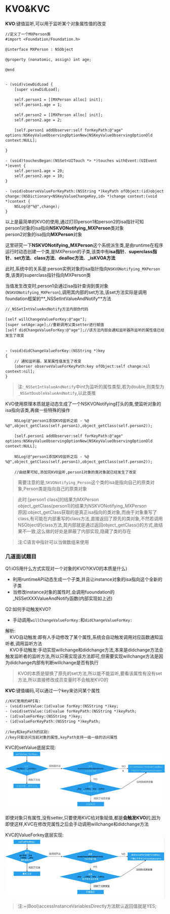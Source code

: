 # KVO&KVC

**KVO**:键值监听,可以用于监听某个对象属性值的改变

```objc
//定义了一个MXPerson类
#import <Foundation/Foundation.h>

@interface MXPerson : NSObject

@property (nonatomic, assign) int age;

@end
```

```objc

- (void)viewDidLoad {
    [super viewDidLoad];
    
    self.person1 = [[MXPerson alloc] init];
    self.person1.age = 1;
    
    self.person2 = [[MXPerson alloc] init];
    self.person2.age = 2;
    
    [self.person1 addObserver:self forKeyPath:@"age" options:NSKeyValueObservingOptionNew|NSKeyValueObservingOptionOld context:NULL];
    
}

- (void)touchesBegan:(NSSet<UITouch *> *)touches withEvent:(UIEvent *)event {
    self.person1.age = 20;
    self.person2.age = 10;
}

- (void)observeValueForKeyPath:(NSString *)keyPath ofObject:(id)object change:(NSDictionary<NSKeyValueChangeKey,id> *)change context:(void *)context {
    NSLog(@"%@",change);
}
```

以上是最简单的KVO的使用,通过打印person1和person2的isa指针可知</br>person1对象的isa指向**NSKVONotifying_MXPerson**类对象</br>person2对象的isa指向**MXPerson**对象

这里研究一下**NSKVONotifying_MXPerson**这个系统派生类,是由runtime在程序运行时动态创建一个类,是MXPerson的子类,该类中有**isa指针**、**superclass指针**、**set方法**、**class方法**、**dealloc方法**、**_isKVOA方法**</br>

此时,系统中的关系是:person实例对象的isa指针指向`NSKVONotifying_MXPerson`类,该类的superclass指针指向MXPerson类

当值发生改变时,person1会通过isa指针查询到类对象(`NSKVONotifying_MXPerson`),调用其内部的set方法,该set方法实际是调用foundation框架的**_NSSetIntValueAndNotify**方法

```objc
//_NSSetIntValueAndNotify方法内部伪代码

[self willChangeValueForKey:@"age"];
[super setAge:age];//重新调用父类setter进行赋值
[self didChangeValueForKey:@"age"];//该方法内部会通知监听器所监听的属性值已经发生了改变


- (void)didChangeValueForKey:(NSString *)key
{
    // 通知监听器，某某属性值发生了改变
    [oberser observeValueForKeyPath:key ofObject:self change:nil context:nil];
}
```

>注:`_NSSetIntValueAndNotify`中int为监听的属性类型,若为double,则类型为`_NSSetDoubleValueAndNotify`,以此类推

KVO使用原理本质就是动态生成了一个NSKVONotifying打头的类,使监听对象的isa指向该类,再做一些特殊的操作

```objc
    NSLog(@"person1添加KVO监听之前 - %@ %@",object_getClass(self.person1),object_getClass(self.person2));
    
    [self.person1 addObserver:self forKeyPath:@"age" options:NSKeyValueObservingOptionNew|NSKeyValueObservingOptionOld context:NULL];
    
    NSLog(@"person1添加KVO监听之后 - %@ %@",object_getClass(self.person1),object_getClass(self.person2));
    
    //由结果可知,添加完KVO监听,person1对象的类对象就已经发生了改变
```

>需要注意的是,`SKVONotifying_Person`这个类的isa是指向自己的原类对象,Person类是指向自己的原类对象

>此时:[person1 class]的结果为MXPerson</br>object_getClass(person1)的结果为NSKVONotifying_MXPerson</br>
>原因:object_getClass获取的是真正isa指向的类对象,而由于对象重写了class,有可能在内部重写的class方法,直接返回了原先的类对象,不然若调用NSObject的class方法,其内部就是通过返回object_getClass()的方式,故结果不一致,这么做的好处是屏蔽了内部实现,隐藏了类的存在

>注:C语言中指针可以当做数组来使用

### 几道面试题目</br>
Q1:iOS用什么方式实现对一个对象的KVO?(KVO的本质是什么)</br>
   * 利用runtimeAPI动态生成一个子类,并且让instance对象的isa指向这个全新的子类</br>
   * 当修改instance对象的属性时,会调用fuoundation的_NSSetXXXValueAndNotify函数(内部实现如上述)</br>
   
Q2:如何手动触发KVO?</br>
   * 手动调用`willChangeValueForKey:`和`didChangeValueForKey:`

解析:</br>
　KVO自动触发:即有人手动修改了某个属性,系统会自动触发调用对应函数通知监听者,调用监听方法</br>
　KVO手动触发:手动实现willchange和didchange方法,本来是didchange方法会触发监听者的监听方法,所以只需实现该方法即可,但需要实现willchange方法是因为didchange内部有判断willchange是否有执行
 
>KVO的本质是替换了原先的set方法,所以能不能监听,要看该属性有没有set方法,所以直接修改成员变量时不会触发KVO的

**KVC**:键值编码,可以通过一个key来访问某个属性

```objc
//KVC常用的API有:
- (void)setValue:(id)value forKey:(NSString *)key;
- (void)setValue:(id)value forKeyPath:(NSString *)keyPath;
- (id)valueForKey:(NSString *)key;
- (id)valueForKeyPath:(NSString *)keyPath;

//key和keyPath的区别:
//key只能访问当前对象的属性,keyPath支持一级一级的访问属性
```

KVC的setValue底层实现:</br>
![](Snip20180629_11.png)

即使对象只有属性,没有setter,只要使用KVC给对象赋值,都是**会触发KVO**的,因为即使这样,KVC在修改完属性之后会手动调用willchange和didchange方法

KVC的ValueForkey底层实现:</br>
![](Snip20180629_13.png)

>注:+(Bool)accessInstanceVariablesDirectly方法默认返回值就是YES;
